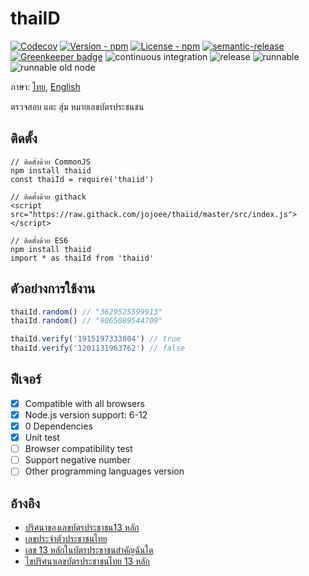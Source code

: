 # thaiID

[![Codecov](https://img.shields.io/codecov/c/github/jojoee/thaiid.svg)](https://codecov.io/github/jojoee/thaiid)
[![Version - npm](https://img.shields.io/npm/v/thaiid.svg)](https://www.npmjs.com/package/thaiid)
[![License - npm](https://img.shields.io/npm/l/thaiid.svg)](http://opensource.org/licenses/MIT)
[![semantic-release](https://img.shields.io/badge/%20%20%F0%9F%93%A6%F0%9F%9A%80-semantic--release-e10079.svg?style=flat-square)](https://github.com/semantic-release/semantic-release)
[![Greenkeeper badge](https://badges.greenkeeper.io/jojoee/thaiid.svg)](https://greenkeeper.io/)
![continuous integration](https://github.com/jojoee/thaiid/workflows/continuous%20integration/badge.svg?branch=master)
![release](https://github.com/jojoee/thaiid/workflows/release/badge.svg?branch=master)
![runnable](https://github.com/jojoee/thaiid/workflows/runnable/badge.svg?branch=master)
![runnable old node](https://github.com/jojoee/thaiid/workflows/runnable%20old%20node/badge.svg?branch=master)

ภาษา: [ไทย](https://github.com/jojoee/thaiid/blob/master/README.md), [English](https://github.com/jojoee/thaiid/blob/master/README-en.md)

ตรวจสอบ และ สุ่ม หมายเลขบัตรประชนชน

## ติดตั้ง

```
// ติดตั้งด้วย CommonJS
npm install thaiid
const thaiId = require('thaiid')

// ติดตั้งด้วย githack
<script src="https://raw.githack.com/jojoee/thaiid/master/src/index.js"></script>

// ติดตั้งด้วย ES6
npm install thaiid
import * as thaiId from 'thaiid'
```

## ตัวอย่างการใช้งาน

```javascript
thaiId.random() // "3629525599913"
thaiId.random() // "9065089544709"

thaiId.verify('1915197333804') // true
thaiId.verify('1201131963762') // false
```

## ฟีเจอร์
- [x] Compatible with all browsers
- [x] Node.js version support: 6-12
- [x] 0 Dependencies
- [x] Unit test
- [ ] Browser compatibility test
- [ ] Support negative number
- [ ] Other programming languages version

## อ้างอิง
- [ปริศนาของเลขบัตรประชาชน13 หลัก](https://www.youtube.com/watch?v=tSlNbe_ss58)
- [เลขประจำตัวประชาชนไทย](https://th.wikipedia.org/wiki/เลขประจำตัวประชาชนไทย)
- [เลข 13 หลักในบัตรประชาชนสำคัญฉันใด](https://www.egov.go.th/th/content/817/78/)
- [ไขปริศนาเลขบัตรประชาชนไทย 13 หลัก](https://www.moe.go.th/ไขปริศนาเลขบัตรประชาชน)
